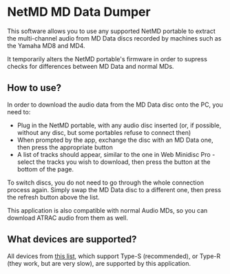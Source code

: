 # NetMD MD Data Dumper

This software allows you to use any supported NetMD portable to extract the multi-channel audio from MD Data discs recorded by machines such as the Yamaha MD8 and MD4.

It temporarily alters the NetMD portable's firmware in order to supress checks for differences between MD Data and normal MDs.

## How to use?

In order to download the audio data from the MD Data disc onto the PC, you need to:

- Plug in the NetMD portable, with any audio disc inserted (or, if possible, without any disc, but some portables refuse to connect then)
- When prompted by the app, exchange the disc with an MD Data one, then press the appropriate button
- A list of tracks should appear, similar to the one in Web Minidisc Pro - select the tracks you wish to download, then press the button at the bottom of the page.

To switch discs, you do not need to go through the whole connection process again. Simply swap the MD Data disc to a different one, then press the refresh button above the list.

This application is also compatible with normal Audio MDs, so you can download ATRAC audio from them as well.

## What devices are supported?

All devices from [this list](https://www.minidisc.wiki/equipment/sorting/webmd), which support Type-S (recommended), or Type-R (they work, but are very slow), are supported by this application.
